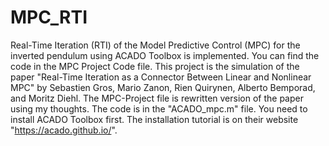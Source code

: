# MPC_RTI
Real-Time Iteration (RTI) of the Model Predictive Control (MPC) for the inverted pendulum using ACADO Toolbox is implemented. You can find the code in the MPC Project Code file. This project is the simulation of the paper "Real-Time Iteration as a Connector Between Linear and Nonlinear MPC" by Sebastien Gros, Mario Zanon, Rien Quirynen, Alberto Bemporad, and Moritz Diehl. The MPC-Project file is rewritten version of the paper using my thoughts.
The code is in the "ACADO_mpc.m" file. You need to install ACADO Toolbox first. The installation tutorial is on their website "https://acado.github.io/".
